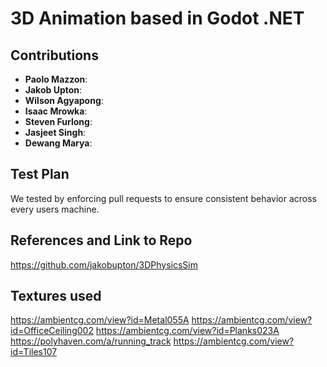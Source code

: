 # 3D Animation based in Godot .NET
## Contributions 
- **Paolo Mazzon**:
- **Jakob Upton**:
- **Wilson Agyapong**:
- **Isaac Mrowka**:
- **Steven Furlong**:
- **Jasjeet Singh**:
- **Dewang Marya**:

## Test Plan
We tested by enforcing pull requests to ensure consistent behavior across every users machine.

## References and Link to Repo
https://github.com/jakobupton/3DPhysicsSim

## Textures used
https://ambientcg.com/view?id=Metal055A
https://ambientcg.com/view?id=OfficeCeiling002
https://ambientcg.com/view?id=Planks023A
https://polyhaven.com/a/running_track
https://ambientcg.com/view?id=Tiles107
